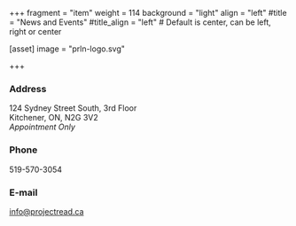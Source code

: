 +++
fragment = "item"
weight = 114
background = "light"
align = "left"
#title = "News and Events"
#title_align = "left" # Default is center, can be left, right or center

[asset]
  image = "prln-logo.svg"

+++

### Address

124 Sydney Street South, 3rd Floor  
Kitchener, ON, N2G 3V2  
*Appointment Only*

### Phone

519-570-3054  

### E-mail

info@projectread.ca  

